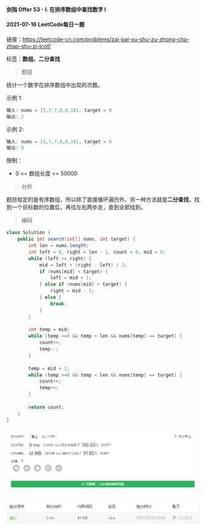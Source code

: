 #### 剑指 Offer 53 - I. 在排序数组中查找数字 I

#### 2021-07-16 LeetCode每日一题

链接：https://leetcode-cn.com/problems/zai-pai-xu-shu-zu-zhong-cha-zhao-shu-zi-lcof/

标签：**数组、二分查找**

> 题目

统计一个数字在排序数组中出现的次数。

示例 1:

```java
输入: nums = [5,7,7,8,8,10], target = 8
输出: 2
```

示例 2:

```java
输入: nums = [5,7,7,8,8,10], target = 6
输出: 0
```


限制：

- 0 <= 数组长度 <= 50000

> 分析

题目给定的是有序数组，所以除了直接循环遍历外，另一种方法就是**二分查找**，找到一个目标数的位置后，再往左右两步走，直到全部找到。

> 编码

```java
class Solution {
    public int search(int[] nums, int target) {
        int len = nums.length;
        int left = 0, right = len - 1, count = 0, mid = 0;
        while (left <= right) {
            mid = left + (right - left) / 2;
            if (nums[mid] < target) {
                left = mid + 1;
            } else if (nums[mid] > target) {
                right = mid - 1;
            } else {
                break;
            }
        }

        int temp = mid;
        while (temp >=0 && temp < len && nums[temp] == target) {
            count++;
            temp--;
        }

        temp = mid + 1;
        while (temp >=0 && temp < len && nums[temp] == target) {
            count++;
            temp++;
        }

        return count;
    }
}
```

![image-20210716202820092](剑指Offer53-I.在排序数组中查找数字I.assets/image-20210716202820092.png)